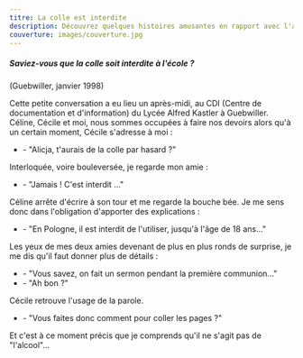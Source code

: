 ```yaml
---
titre: La colle est interdite
description: Découvrez quelques histoires amusantes en rapport avec l'apprentissage de la langue française.
couverture: images/couverture.jpg
---
```

##### Saviez-vous que la colle soit interdite à l'école ?

(Guebwiller, janvier 1998) 

Cette petite conversation a eu lieu un après-midi, au CDI (Centre de documentation et d'information) du Lycée Alfred Kastler à Guebwiller. Céline, Cécile et moi, nous sommes occupées à faire nos devoirs alors qu'à un certain moment, Cécile s'adresse à moi :

<ul class="list-unstyled">  
<li>- "Alicja, t'aurais de la colle par hasard ?"</li>     
</ul>  

Interloquée, voire bouleversée, je regarde mon amie :

<ul class="list-unstyled">  
<li>- "Jamais ! C'est interdit ..."</li>     
</ul>

Céline arrête d'écrire à son tour et me regarde la bouche bée. Je me sens donc dans l'obligation d'apporter des explications :

<ul class="list-unstyled">  
<li>- "En Pologne, il est interdit de l'utiliser, jusqu'à l'âge de 18 ans..."</li>     
</ul>

Les yeux de mes deux amies devenant de plus en plus ronds de surprise, je me dis qu'il faut donner plus de détails :

<ul class="list-unstyled">  
<li>- "Vous savez, on fait un sermon pendant la première communion..."</li>     
<li>- "Ah bon ?"</li>     
</ul>

Cécile retrouve l'usage de la parole.

<ul class="list-unstyled">  
<li>- "Vous faites donc comment pour coller les pages ?"</li>     
</ul>

Et c'est à ce moment précis que je comprends qu'il ne s'agit pas de "l'alcool"... 